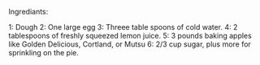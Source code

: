 Ingrediants: 

1: Dough 
2: One large egg 
3: Threee table spoons of cold water. 
4: 2 tablespoons of freshly squeezed lemon juice. 
5: 3 pounds baking apples like Golden Delicious, Cortland, or Mutsu
6: 2/3 cup sugar, plus more for sprinkling on the pie.